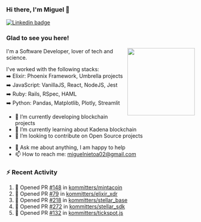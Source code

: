 ### Hi there, I'm Miguel 👋

<a href="https://linkedin.com/in/miguelnietoa/" target="_blank" rel="noopener noreferrer">
  <img src="https://img.shields.io/badge/-LinkedIn-0e76a8?style=flat-square&logo=Linkedin&logoColor=white" alt="Linkedin badge">
</a>
<!-- [![Website Badge](https://img.shields.io/badge/Website-3b5998?style=flat-square&logo=google-chrome&logoColor=white)](#notavailablenow#) 

<img src="https://i.imgur.com/tbrLrt5.gif" width=400 alt="Coding GIF" align="right"/>
-->


### Glad to see you here!
<a href="https://github.com/miguelnietoa"><img src="https://github-readme-stats-git-masterrstaa-rickstaa.vercel.app/api?username=miguelnietoa&show_icons=true&hide_border=true&count_private=true&include_all_commits=true&theme=tokyonight" height="180em" align="right"/></a>
I'm a Software Developer, lover of tech and science. 

I've worked with the following stacks:\
➡️ Elixir: Phoenix Framework, Umbrella projects\
➡️ JavaScript: VanillaJS, React, NodeJS, Jest\
➡️ Ruby: Rails, RSpec, HAML\
➡️ Python: Pandas, Matplotlib, Plotly, Streamlit

- 🔭 I’m currently developing blockchain projects
- 🌱 I’m currently learning about Kadena blockchain
- 👯 I’m looking to contribute on Open Source projects
<!-- 
- 😄 I just finished a Machine Learning course! 
- 🤔 I’m looking for help with ...
-->
- 💬 Ask me about anything, I am happy to help
- 📫 How to reach me: miguelnietoa02@gmail.com


### ⚡ Recent Activity

<!--START_SECTION:activity-->
1. 💪 Opened PR [#148](https://github.com/kommitters/mintacoin/pull/148) in [kommitters/mintacoin](https://github.com/kommitters/mintacoin)
2. 💪 Opened PR [#79](https://github.com/kommitters/elixir_xdr/pull/79) in [kommitters/elixir_xdr](https://github.com/kommitters/elixir_xdr)
3. 💪 Opened PR [#218](https://github.com/kommitters/stellar_base/pull/218) in [kommitters/stellar_base](https://github.com/kommitters/stellar_base)
4. 💪 Opened PR [#272](https://github.com/kommitters/stellar_sdk/pull/272) in [kommitters/stellar_sdk](https://github.com/kommitters/stellar_sdk)
5. 💪 Opened PR [#132](https://github.com/kommitters/tickspot.js/pull/132) in [kommitters/tickspot.js](https://github.com/kommitters/tickspot.js)
<!--END_SECTION:activity-->

